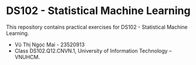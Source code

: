 # DS102 - Statistical Machine Learning
This repository contains practical exercises for DS102 - Statistical Machine Learning. 
- Vũ Thị Ngọc Mai - 23520913 
- Class DS102.Q12.CNVN.1, University of Information Technology – VNUHCM.

